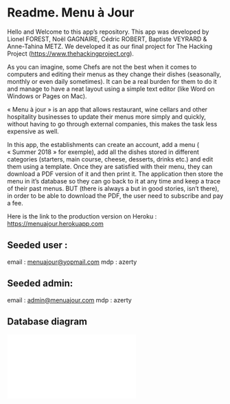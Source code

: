 # Readme. Menu à Jour


Hello and Welcome to this app’s repository. 
This app was developed by Lionel FOREST, Noël GAGNAIRE, Cédric ROBERT, Baptiste VEYRARD & Anne-Tahina METZ. 
We developed it as our final project for The Hacking Project (https://www.thehackingproject.org).

As you can imagine, some Chefs are not the best when it comes to computers and editing their menus as they change their dishes (seasonally, monthly or even daily sometimes). It can be a real burden for them to do it and manage to have a neat layout using a simple text editor (like Word on Windows or Pages on Mac).

« Menu à jour » is an app that allows restaurant, wine cellars and other hospitality businesses to update their menus more simply and quickly, without having to go through external companies, this makes the task less expensive as well. 

In this app, the establishments can create an account, add a menu ( « Summer 2018 » for exemple), add all the dishes stored in different categories (starters, main course, cheese, desserts, drinks etc.) and edit them using a template. Once they are satisfied with their menu, they can download a PDF version of it and then print it. The application then store the menu in it’s database so they can go back to it at any time and keep a trace of their past menus. 
BUT (there is always a but in good stories, isn’t there), in order to be able to download the PDF, the user need to subscribe and pay a fee. 


Here is the link to the production version on Heroku : https://menuajour.herokuapp.com 

## Seeded user : 
email : menuajour@yopmail.com
mdp : azerty

## Seeded admin:
email : admin@menuajour.com
mdp : azerty

## Database diagram

![alt text](./app/assets/images/erd.pdf?raw=true "DB Diagram")


